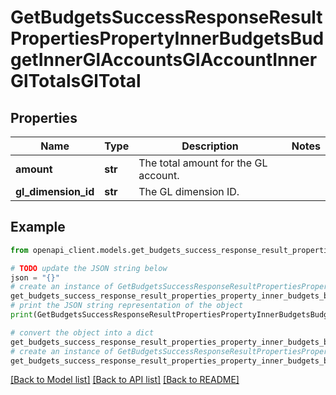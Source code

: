 # GetBudgetsSuccessResponseResultPropertiesPropertyInnerBudgetsBudgetInnerGlAccountsGlAccountInnerGlTotalsGlTotal


## Properties

Name | Type | Description | Notes
------------ | ------------- | ------------- | -------------
**amount** | **str** | The total amount for the GL account. | 
**gl_dimension_id** | **str** | The GL dimension ID. | 

## Example

```python
from openapi_client.models.get_budgets_success_response_result_properties_property_inner_budgets_budget_inner_gl_accounts_gl_account_inner_gl_totals_gl_total import GetBudgetsSuccessResponseResultPropertiesPropertyInnerBudgetsBudgetInnerGlAccountsGlAccountInnerGlTotalsGlTotal

# TODO update the JSON string below
json = "{}"
# create an instance of GetBudgetsSuccessResponseResultPropertiesPropertyInnerBudgetsBudgetInnerGlAccountsGlAccountInnerGlTotalsGlTotal from a JSON string
get_budgets_success_response_result_properties_property_inner_budgets_budget_inner_gl_accounts_gl_account_inner_gl_totals_gl_total_instance = GetBudgetsSuccessResponseResultPropertiesPropertyInnerBudgetsBudgetInnerGlAccountsGlAccountInnerGlTotalsGlTotal.from_json(json)
# print the JSON string representation of the object
print(GetBudgetsSuccessResponseResultPropertiesPropertyInnerBudgetsBudgetInnerGlAccountsGlAccountInnerGlTotalsGlTotal.to_json())

# convert the object into a dict
get_budgets_success_response_result_properties_property_inner_budgets_budget_inner_gl_accounts_gl_account_inner_gl_totals_gl_total_dict = get_budgets_success_response_result_properties_property_inner_budgets_budget_inner_gl_accounts_gl_account_inner_gl_totals_gl_total_instance.to_dict()
# create an instance of GetBudgetsSuccessResponseResultPropertiesPropertyInnerBudgetsBudgetInnerGlAccountsGlAccountInnerGlTotalsGlTotal from a dict
get_budgets_success_response_result_properties_property_inner_budgets_budget_inner_gl_accounts_gl_account_inner_gl_totals_gl_total_from_dict = GetBudgetsSuccessResponseResultPropertiesPropertyInnerBudgetsBudgetInnerGlAccountsGlAccountInnerGlTotalsGlTotal.from_dict(get_budgets_success_response_result_properties_property_inner_budgets_budget_inner_gl_accounts_gl_account_inner_gl_totals_gl_total_dict)
```
[[Back to Model list]](../README.md#documentation-for-models) [[Back to API list]](../README.md#documentation-for-api-endpoints) [[Back to README]](../README.md)



